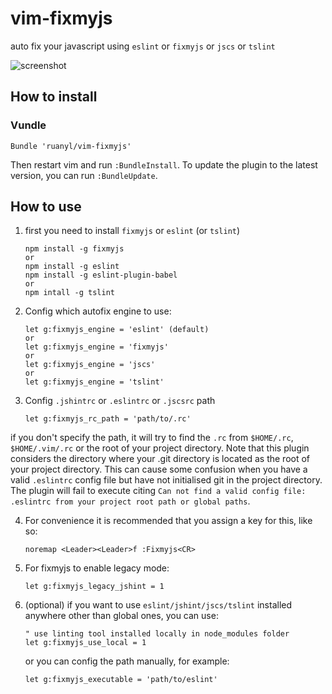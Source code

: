vim-fixmyjs
===========

auto fix your javascript using `eslint` or `fixmyjs` or `jscs` or `tslint`

![screenshot](https://cloud.githubusercontent.com/assets/486382/24611005/5af68f58-1889-11e7-9183-c3059a1d7849.gif)

How to install
-----------------------
### Vundle

```vim
Bundle 'ruanyl/vim-fixmyjs'
```

Then restart vim and run `:BundleInstall`.
To update the plugin to the latest version, you can run `:BundleUpdate`.

How to use
----------

1. first you need to install `fixmyjs` or `eslint` (or `tslint`)


    ```
    npm install -g fixmyjs
    or
    npm install -g eslint
    npm install -g eslint-plugin-babel
    or
    npm intall -g tslint
    ```

2. Config which autofix engine to use:

    ```
    let g:fixmyjs_engine = 'eslint' (default)
    or
    let g:fixmyjs_engine = 'fixmyjs'
    or
    let g:fixmyjs_engine = 'jscs'
    or
    let g:fixmyjs_engine = 'tslint'
    ```

3. Config `.jshintrc` or `.eslintrc` or `.jscsrc` path

    ```
    let g:fixmyjs_rc_path = 'path/to/.rc'
    ```
if you don't specify the path, it will try to find the `.rc` from `$HOME/.rc`, `$HOME/.vim/.rc` or the root of your project directory.
Note that this plugin considers the directory where your .git directory is located as the root of your project directory. This can cause
some confusion when you have a valid `.eslintrc` config file but have not initialised git in the project directory. The plugin will fail
to execute citing `Can not find a valid config file: .eslintrc from your project root path or global paths`.



4. For convenience it is recommended that you assign a key for this, like so:


    ```
    noremap <Leader><Leader>f :Fixmyjs<CR>
    ```

5. For fixmyjs to enable legacy mode:

    ```
    let g:fixmyjs_legacy_jshint = 1
    ```

6. (optional) if you want to use `eslint/jshint/jscs/tslint` installed anywhere other than global ones, you can use:

    ```
    " use linting tool installed locally in node_modules folder
    let g:fixmyjs_use_local = 1
    ```

    or you can config the path manually, for example:

    ```
    let g:fixmyjs_executable = 'path/to/eslint'
    ```
